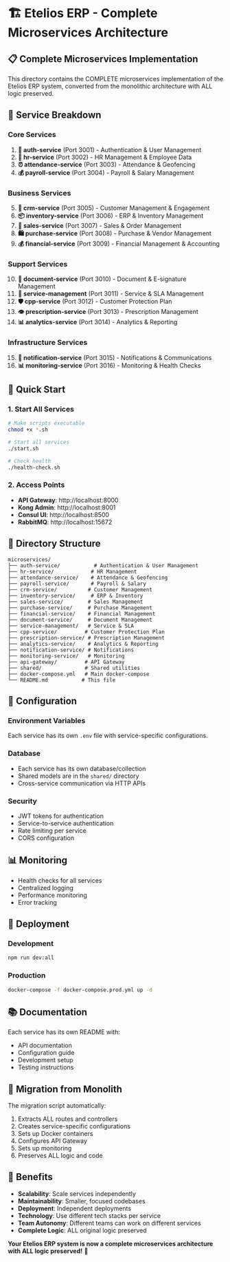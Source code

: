 # 🏗️ Etelios ERP - Complete Microservices Architecture

## 📋 Complete Microservices Implementation

This directory contains the COMPLETE microservices implementation of the Etelios ERP system, converted from the monolithic architecture with ALL logic preserved.

## 🎯 Service Breakdown

### Core Services
1. **🔐 auth-service** (Port 3001) - Authentication & User Management
2. **🏢 hr-service** (Port 3002) - HR Management & Employee Data
3. **⏰ attendance-service** (Port 3003) - Attendance & Geofencing
4. **💰 payroll-service** (Port 3004) - Payroll & Salary Management

### Business Services
5. **👥 crm-service** (Port 3005) - Customer Management & Engagement
6. **📦 inventory-service** (Port 3006) - ERP & Inventory Management
7. **🛒 sales-service** (Port 3007) - Sales & Order Management
8. **🛍️ purchase-service** (Port 3008) - Purchase & Vendor Management
9. **💰 financial-service** (Port 3009) - Financial Management & Accounting

### Support Services
10. **📄 document-service** (Port 3010) - Document & E-signature Management
11. **🔧 service-management** (Port 3011) - Service & SLA Management
12. **🛡️ cpp-service** (Port 3012) - Customer Protection Plan
13. **👁️ prescription-service** (Port 3013) - Prescription Management
14. **📊 analytics-service** (Port 3014) - Analytics & Reporting

### Infrastructure Services
15. **🔔 notification-service** (Port 3015) - Notifications & Communications
16. **📊 monitoring-service** (Port 3016) - Monitoring & Health Checks

## 🚀 Quick Start

### 1. Start All Services
```bash
# Make scripts executable
chmod +x *.sh

# Start all services
./start.sh

# Check health
./health-check.sh
```

### 2. Access Points
- **API Gateway**: http://localhost:8000
- **Kong Admin**: http://localhost:8001
- **Consul UI**: http://localhost:8500
- **RabbitMQ**: http://localhost:15672

## 📁 Directory Structure

```
microservices/
├── auth-service/           # Authentication & User Management
├── hr-service/            # HR Management
├── attendance-service/    # Attendance & Geofencing
├── payroll-service/       # Payroll & Salary
├── crm-service/          # Customer Management
├── inventory-service/     # ERP & Inventory
├── sales-service/        # Sales Management
├── purchase-service/     # Purchase Management
├── financial-service/    # Financial Management
├── document-service/     # Document Management
├── service-management/   # Service & SLA
├── cpp-service/         # Customer Protection Plan
├── prescription-service/ # Prescription Management
├── analytics-service/    # Analytics & Reporting
├── notification-service/ # Notifications
├── monitoring-service/   # Monitoring
├── api-gateway/         # API Gateway
├── shared/              # Shared utilities
├── docker-compose.yml   # Main docker-compose
└── README.md           # This file
```

## 🔧 Configuration

### Environment Variables
Each service has its own `.env` file with service-specific configurations.

### Database
- Each service has its own database/collection
- Shared models are in the `shared/` directory
- Cross-service communication via HTTP APIs

### Security
- JWT tokens for authentication
- Service-to-service authentication
- Rate limiting per service
- CORS configuration

## 📊 Monitoring

- Health checks for all services
- Centralized logging
- Performance monitoring
- Error tracking

## 🚀 Deployment

### Development
```bash
npm run dev:all
```

### Production
```bash
docker-compose -f docker-compose.prod.yml up -d
```

## 📚 Documentation

Each service has its own README with:
- API documentation
- Configuration guide
- Development setup
- Testing instructions

## 🔄 Migration from Monolith

The migration script automatically:
1. Extracts ALL routes and controllers
2. Creates service-specific configurations
3. Sets up Docker containers
4. Configures API Gateway
5. Sets up monitoring
6. Preserves ALL logic and code

## 🎯 Benefits

- **Scalability**: Scale services independently
- **Maintainability**: Smaller, focused codebases
- **Deployment**: Independent deployments
- **Technology**: Use different tech stacks per service
- **Team Autonomy**: Different teams can work on different services
- **Complete Logic**: ALL original logic preserved

**Your Etelios ERP system is now a complete microservices architecture with ALL logic preserved!** 🚀